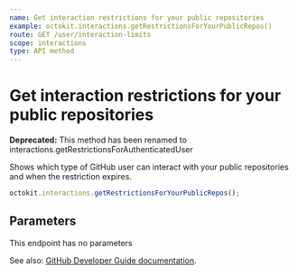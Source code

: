 ```yaml
---
name: Get interaction restrictions for your public repositories
example: octokit.interactions.getRestrictionsForYourPublicRepos()
route: GET /user/interaction-limits
scope: interactions
type: API method
---
```


# Get interaction restrictions for your public repositories

**Deprecated:** This method has been renamed to interactions.getRestrictionsForAuthenticatedUser

Shows which type of GitHub user can interact with your public repositories and when the restriction expires.

```js
octokit.interactions.getRestrictionsForYourPublicRepos();
```

## Parameters

This endpoint has no parameters

See also: [GitHub Developer Guide documentation](https://docs.github.com/rest/reference/interactions#get-interaction-restrictions-for-your-public-repositories).
